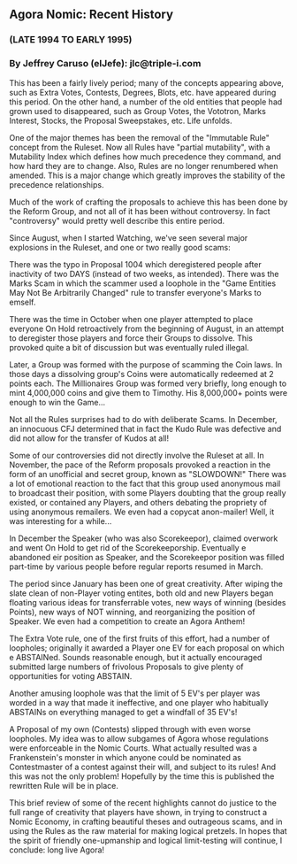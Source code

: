 <h2>Agora Nomic: Recent History</h2>
<h3>(LATE 1994 TO EARLY 1995)</h3>
<h3>By Jeffrey Caruso (elJefe): jlc@triple-i.com</h3>
<p>This has been a fairly lively period; many of the concepts appearing above, such as Extra Votes, Contests, Degrees, Blots, etc. have appeared during this period. On the other hand, a number of the old entities that people had grown used to disappeared, such as Group Votes, the Vototron, Marks Interest, Stocks, the Proposal Sweepstakes, etc. Life unfolds.</p>
<p>One of the major themes has been the removal of the "Immutable Rule" concept from the Ruleset. Now all Rules have "partial mutability", with a Mutability Index which defines how much precedence they command, and how hard they are to change. Also, Rules are no longer renumbered when amended. This is a major change which greatly improves the stability of the precedence relationships.</p>
<p>Much of the work of crafting the proposals to achieve this has been done by the Reform Group, and not all of it has been without controversy. In fact "controversy" would pretty well describe this entire period.</p>
<p>Since August, when I started Watching, we've seen several major explosions in the Ruleset, and one or two really good scams:</p>
<p>There was the typo in Proposal 1004 which deregistered people after inactivity of two DAYS (instead of two weeks, as intended). There was the Marks Scam in which the scammer used a loophole in the "Game Entities May Not Be Arbitrarily Changed" rule to transfer everyone's Marks to emself.</p>
<p>There was the time in October when one player attempted to place everyone On Hold retroactively from the beginning of August, in an attempt to deregister those players and force their Groups to dissolve. This provoked quite a bit of discussion but was eventually ruled illegal.</p>
<p>Later, a Group was formed with the purpose of scamming the Coin laws. In those days a dissolving group's Coins were automatically redeemed at 2 points each. The Millionaires Group was formed very briefly, long enough to mint 4,000,000 coins and give them to Timothy. His 8,000,000+ points were enough to win the Game...</p>
<p>Not all the Rules surprises had to do with deliberate Scams. In December, an innocuous CFJ determined that in fact the Kudo Rule was defective and did not allow for the transfer of Kudos at all!</p>
<p>Some of our controversies did not directly involve the Ruleset at all. In November, the pace of the Reform proposals provoked a reaction in the form of an unofficial and secret group, known as "SLOWDOWN!" There was a lot of emotional reaction to the fact that this group used anonymous mail to broadcast their position, with some Players doubting that the group really existed, or contained any Players, and others debating the propriety of using anonymous remailers. We even had a copycat anon-mailer! Well, it was interesting for a while...</p>
<p>In December the Speaker (who was also Scorekeepor), claimed overwork and went On Hold to get rid of the Scorekeeporship. Eventually e abandoned eir position as Speaker, and the Scorekeepor position was filled part-time by various people before regular reports resumed in March.</p>
<p>The period since January has been one of great creativity. After wiping the slate clean of non-Player voting entites, both old and new Players began floating various ideas for transferrable votes, new ways of winning (besides Points), new ways of NOT winning, and reorganizing the position of Speaker. We even had a competition to create an Agora Anthem!</p>
<p>The Extra Vote rule, one of the first fruits of this effort, had a number of loopholes; originally it awarded a Player one EV for each proposal on which e ABSTAINed. Sounds reasonable enough, but it actually encouraged submitted large numbers of frivolous Proposals to give plenty of opportunities for voting ABSTAIN.</p>
<p>Another amusing loophole was that the limit of 5 EV's per player was worded in a way that made it ineffective, and one player who habitually ABSTAINs on everything managed to get a windfall of 35 EV's!</p>
<p>A Proposal of my own (Contests) slipped through with even worse loopholes. My idea was to allow subgames of Agora whose regulations were enforceable in the Nomic Courts. What actually resulted was a Frankenstein's monster in which anyone could be nominated as Contestmaster of a contest against their will, and subject to its rules! And this was not the only problem! Hopefully by the time this is published the rewritten Rule will be in place.</p>
<p>This brief review of some of the recent highlights cannot do justice to the full range of creativity that players have shown, in trying to construct a Nomic Economy, in crafting beautiful theses and outrageous scams, and in using the Rules as the raw material for making logical pretzels. In hopes that the spirit of friendly one-upmanship and logical limit-testing will continue, I conclude: long live Agora!</p>
